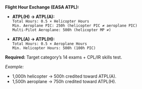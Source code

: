 **Flight Hour Exchange (EASA ATPL):**  
- **ATPL(H) → ATPL(A):**  
  `Total Hours: 0.5 × Helicopter Hours`  
  `Min. Aeroplane PIC: 250h (helicopter PIC ≠ aeroplane PIC)`  
  `Multi-Pilot Aeroplane: 500h (helicopter MP ≠)`  

- **ATPL(A) → ATPL(H):**  
  `Total Hours: 0.5 × Aeroplane Hours`  
  `Min. Helicopter Hours: 500h (100h PIC)`  

**Required:** Target category’s 14 exams + CPL/IR skills test.  

*Example:*  
- 1,000h helicopter → 500h credited toward ATPL(A).  
- 1,500h aeroplane → 750h credited toward ATPL(H).
